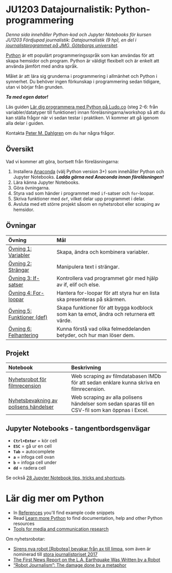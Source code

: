 # JU1203 Datajournalistik: Python-programmering

*Denna sida innehåller Python-kod och Jupyter Notebooks för kursen JU1203 Fördjupad journalistik: Datajournalistik (9 hp), en del i [journalistprogrammet på JMG, Göteborgs universitet](https://jmg.gu.se/utbildning/journalistutbildning/kandidatprogrammet).*

[Python](https://sv.wikipedia.org/wiki/Python_(programspr%C3%A5k)) är ett populärt programmeringsspråk som kan användas för att skapa hemsidor och program. Python är väldigt flexibelt och är enkelt att använda jämfört med andra språk.

Målet är att lära sig grunderna i programmering i allmänhet och Python i synnerhet. Du behöver ingen förkunskap i programmering sedan tidigare, utan vi börjar från grunden.

***Ta med egen dator!*** 

Läs guiden [Lär dig programmera med Python på Ludo.co](https://www.ludu.co/course/programmera-med-python) (steg 2-6: från variabler/datatyper till funktioner) innan föreläsningarna/workshop så att du kan ställa frågor när vi sedan testar i praktiken. Vi kommer att gå igenom alla delar i guiden.

Kontakta [Peter M. Dahlgren](http://jmg.gu.se/om-institutionen/personal?userId=xdpete) om du har några frågor.

## Översikt

Vad vi kommer att göra, bortsett från föreläsningarna:

1. Installera [Anaconda](https://www.continuum.io/downloads/) (välj Python version 3+) som innehåller Python och Jupyter Notebooks. ***Ladda gärna ned Anaconda innan föreläsningen!***
2. Lära känna Jupyter Notebooks.
3. Göra övningarna.
4. Styra vad som händer i programmet med `if`-satser och `for`-loopar.
5. Skriva funktioner med `def`, vilket delar upp programmet i delar.
6. Avsluta med ett större projekt såsom en nyhetsrobot eller scraping av hemsidor.

## Övningar

Övning | Mål
:---------------- | :---------------------------------------
[Övning 1: Variabler](/Exercises/1-variables.md) | Skapa, ändra och kombinera variabler.
[Övning 2: Strängar](/Exercises/2-strings.md) | Manipulera text i strängar.
[Övning 3: If-satser](/Exercises/3-if-statements.md) | Kontrollera vad programmet gör med hjälp av if, elif och else.
[Övning 4: For-loopar](/Exercises/4-for.md) | Hantera for-loopar för att styra hur en lista ska presenteras på skärmen.
[Övning 5: Funktioner (def)](/Exercises/5-def.md) | Skapa funktioner för att bygga kodblock som kan ta emot, ändra och returnera ett värde.
[Övning 6: Felhantering](/Exercises/6-errors.md) | Kunna förstå vad olika felmeddelanden betyder, och hur man löser dem.

## Projekt

Notebook | Beskrivning
:---------------- | :---------------------------------------
[Nyhetsrobot för filmrecension](/Projects/newsrobot-moviereview.ipynb) | Web scraping av filmdatabasen IMDb för att sedan enklare kunna skriva en filmrecension.
[Nyhetsbevakning av polisens händelser](/Projects/polisen.ipynb) | Web scraping av alla polisens händelser som sedan sparas till en CSV-fil som kan öppnas i Excel.

## Jupyter Notebooks - tangentbordsgenvägar

- **`Ctrl+Enter`** = kör cell
- **`ESC`** = gå ur en cell
- **`Tab`** = autocomplete
- **`a`** = infoga cell ovan
- **`b`** = infoga cell under
- **`dd`** = radera cell

Se också [28 Jupyter Notebook tips, tricks and shortcuts](https://www.dataquest.io/blog/jupyter-notebook-tips-tricks-shortcuts/).

# Lär dig mer om Python

- In [References](https://github.com/peterdalle/mij/tree/master/References) you'll find example code snippets
- Read [Learn more Python](https://github.com/peterdalle/mij/blob/master/learn-more-python.md) to find documentation, help and other Python resources
- [Tools for media and communication research](https://github.com/peterdalle/mediacommtools)

Om nyhetsrobotar:

- [Sirens nya robot [Robotea] bevakar från ax till limpa](https://www.medievarlden.se/2017/06/sirens-nya-robot-bevakar-fran-ax-till-limpa/), som även är nominerad till [stora journalistpriset 2017](https://www.aftonbladet.se/nyheter/a/6rAp0/andrev-walden-nomineras-till-stora-journalistpriset)
- [The First News Report on the L.A. Earthquake Was Written by a Robot](http://www.slate.com/blogs/future_tense/2014/03/17/quakebot_los_angeles_times_robot_journalist_writes_article_on_la_earthquake.html)
- [“Robot Journalism”: The damage done by a metaphor](http://datadrivenjournalism.net/news_and_analysis/robot_journalism_the_damage_done_by_a_metaphor)
